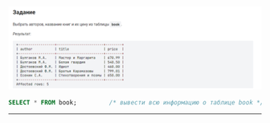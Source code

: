 

<img src="../art/1.2.2.task.png" alt="solution" >

```sql
SELECT * FROM book;         /* вывести всю информацию о таблице book */
```


---


